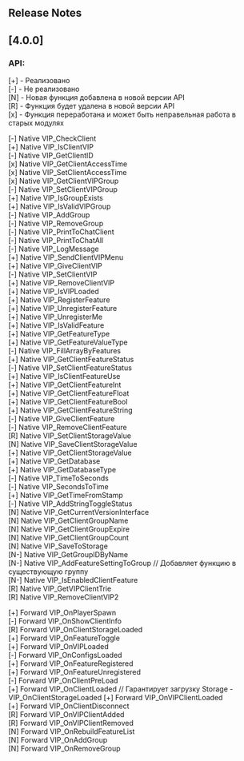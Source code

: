 ## Release Notes

## [4.0.0]

### API:
[+] - Реализовано  
[-] - Не реализовано  
[N] - Новая функция добавлена в новой версии API  
[R] - Функция будет удалена в новой версии API  
[x] - Функция переработана и может быть неправельная работа в старых модулях  

[-] Native VIP_CheckClient  
[+] Native VIP_IsClientVIP  
[-] Native VIP_GetClientID  
[x] Native VIP_GetClientAccessTime  
[x] Native VIP_SetClientAccessTime  
[x] Native VIP_GetClientVIPGroup  
[-] Native VIP_SetClientVIPGroup  
[+] Native VIP_IsGroupExists  
[+] Native VIP_IsValidVIPGroup  
[-] Native VIP_AddGroup  
[-] Native VIP_RemoveGroup  
[-] Native VIP_PrintToChatClient  
[-] Native VIP_PrintToChatAll  
[-] Native VIP_LogMessage  
[+] Native VIP_SendClientVIPMenu  
[+] Native VIP_GiveClientVIP  
[-] Native VIP_SetClientVIP  
[+] Native VIP_RemoveClientVIP  
[+] Native VIP_IsVIPLoaded  
[+] Native VIP_RegisterFeature  
[+] Native VIP_UnregisterFeature  
[+] Native VIP_UnregisterMe  
[+] Native VIP_IsValidFeature  
[+] Native VIP_GetFeatureType  
[+] Native VIP_GetFeatureValueType  
[-] Native VIP_FillArrayByFeatures  
[+] Native VIP_GetClientFeatureStatus  
[-] Native VIP_SetClientFeatureStatus  
[+] Native VIP_IsClientFeatureUse  
[+] Native VIP_GetClientFeatureInt  
[+] Native VIP_GetClientFeatureFloat  
[+] Native VIP_GetClientFeatureBool  
[+] Native VIP_GetClientFeatureString  
[-] Native VIP_GiveClientFeature  
[-] Native VIP_RemoveClientFeature  
[R] Native VIP_SetClientStorageValue  
[N] Native VIP_SaveClientStorageValue  
[+] Native VIP_GetClientStorageValue  
[+] Native VIP_GetDatabase  
[+] Native VIP_GetDatabaseType  
[-] Native VIP_TimeToSeconds  
[-] Native VIP_SecondsToTime  
[+] Native VIP_GetTimeFromStamp  
[-] Native VIP_AddStringToggleStatus  
[N] Native VIP_GetCurrentVersionInterface  
[N] Native VIP_GetClientGroupName  
[N] Native VIP_GetClientGroupExpire  
[N] Native VIP_GetClientGroupCount  
[N] Native VIP_SaveToStorage  
[N-] Native VIP_GetGroupIDByName  
[N-] Native VIP_AddFeatureSettingToGroup // Добавляет функцию в существующую группу  
[N-] Native VIP_IsEnabledClientFeature  
[R] Native VIP_GetVIPClientTrie  
[R] Native VIP_RemoveClientVIP2  

[+] Forward VIP_OnPlayerSpawn  
[-] Forward VIP_OnShowClientInfo  
[R] Forward VIP_OnClientStorageLoaded  
[+] Forward VIP_OnFeatureToggle  
[+] Forward VIP_OnVIPLoaded  
[-] Forward VIP_OnConfigsLoaded  
[+] Forward VIP_OnFeatureRegistered  
[+] Forward VIP_OnFeatureUnregistered  
[-] Forward VIP_OnClientPreLoad  
[+] Forward VIP_OnClientLoaded   // Гарантирует загрузку Storage - VIP_OnClientStorageLoaded
[+] Forward VIP_OnVIPClientLoaded  
[+] Forward VIP_OnClientDisconnect  
[R] Forward VIP_OnVIPClientAdded  
[R] Forward VIP_OnVIPClientRemoved  
[N] Forward VIP_OnRebuildFeatureList  
[N] Forward VIP_OnAddGroup  
[N] Forward VIP_OnRemoveGroup  

